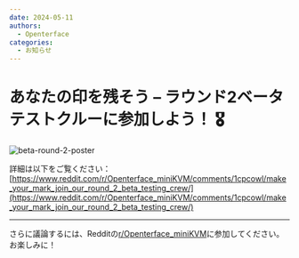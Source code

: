 ```yaml
---
date: 2024-05-11
authors:
  - Openterface
categories:
  - お知らせ
---
```


# あなたの印を残そう – ラウンド2ベータテストクルーに参加しよう！ 🎖️

![beta-round-2-poster](https://pbs.twimg.com/media/GNSPO1taQAA4d1-?format=jpg&name=large)

<!-- more -->

詳細は以下をご覧ください：
[https://www.reddit.com/r/Openterface_miniKVM/comments/1cpcowl/make_your_mark_join_our_round_2_beta_testing_crew/](https://www.reddit.com/r/Openterface_miniKVM/comments/1cpcowl/make_your_mark_join_our_round_2_beta_testing_crew/)

--------

さらに議論するには、Redditの[r/Openterface_miniKVM](https://www.reddit.com/r/Openterface_miniKVM/)に参加してください。お楽しみに！